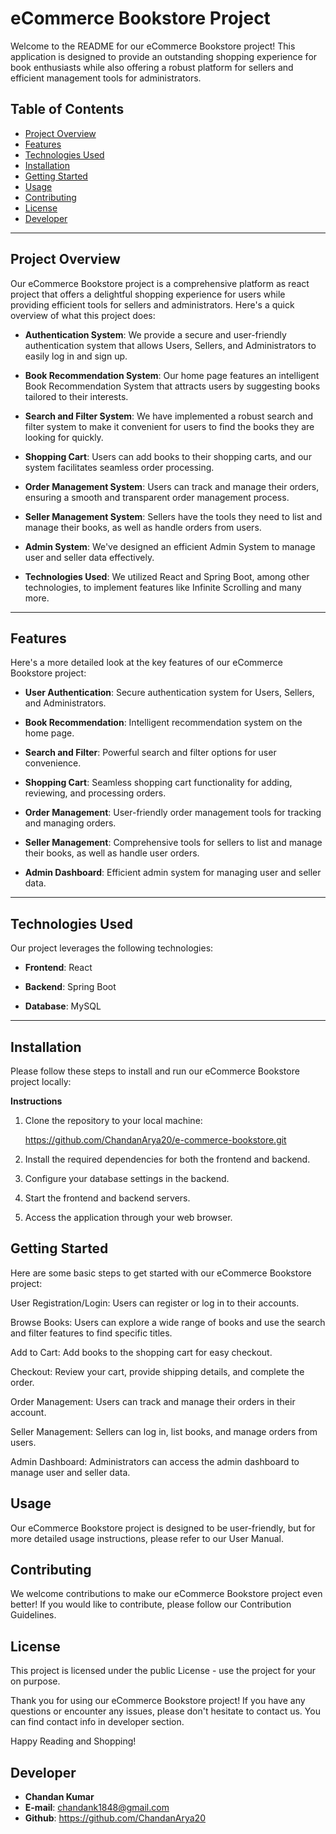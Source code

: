 # eCommerce Bookstore Project

Welcome to the README for our eCommerce Bookstore project! This application is designed to provide an outstanding shopping experience for book enthusiasts while also offering a robust platform for sellers and efficient management tools for administrators.

## Table of Contents
- [Project Overview](#project-overview)
- [Features](#features)
- [Technologies Used](#technologies-used)
- [Installation](#installation)
- [Getting Started](#getting-started)
- [Usage](#usage)
- [Contributing](#contributing)
- [License](#license)
- [Developer](#Developer)

---

## Project Overview

Our eCommerce Bookstore project is a comprehensive platform as react project that offers a delightful shopping experience for users while providing efficient tools for sellers and administrators. Here's a quick overview of what this project does:

- **Authentication System**: We provide a secure and user-friendly authentication system that allows Users, Sellers, and Administrators to easily log in and sign up.

- **Book Recommendation System**: Our home page features an intelligent Book Recommendation System that attracts users by suggesting books tailored to their interests.

- **Search and Filter System**: We have implemented a robust search and filter system to make it convenient for users to find the books they are looking for quickly.

- **Shopping Cart**: Users can add books to their shopping carts, and our system facilitates seamless order processing.

- **Order Management System**: Users can track and manage their orders, ensuring a smooth and transparent order management process.

- **Seller Management System**: Sellers have the tools they need to list and manage their books, as well as handle orders from users.

- **Admin System**: We've designed an efficient Admin System to manage user and seller data effectively.

- **Technologies Used**: We utilized React and Spring Boot, among other technologies, to implement features like Infinite Scrolling and many more.

---

## Features

Here's a more detailed look at the key features of our eCommerce Bookstore project:

- **User Authentication**: Secure authentication system for Users, Sellers, and Administrators.

- **Book Recommendation**: Intelligent recommendation system on the home page.

- **Search and Filter**: Powerful search and filter options for user convenience.

- **Shopping Cart**: Seamless shopping cart functionality for adding, reviewing, and processing orders.

- **Order Management**: User-friendly order management tools for tracking and managing orders.

- **Seller Management**: Comprehensive tools for sellers to list and manage their books, as well as handle user orders.

- **Admin Dashboard**: Efficient admin system for managing user and seller data.

---

## Technologies Used

Our project leverages the following technologies:

- **Frontend**: React

- **Backend**: Spring Boot

- **Database**: MySQL


---

## Installation

Please follow these steps to install and run our eCommerce Bookstore project locally:

**Instructions**

1. Clone the repository to your local machine:

      https://github.com/ChandanArya20/e-commerce-bookstore.git

2. Install the required dependencies for both the frontend and backend.

3. Configure your database settings in the backend.

4. Start the frontend and backend servers.

5. Access the application through your web browser.

## Getting Started
Here are some basic steps to get started with our eCommerce Bookstore project:

User Registration/Login: Users can register or log in to their accounts.

Browse Books: Users can explore a wide range of books and use the search and filter features to find specific titles.

Add to Cart: Add books to the shopping cart for easy checkout.

Checkout: Review your cart, provide shipping details, and complete the order.

Order Management: Users can track and manage their orders in their account.

Seller Management: Sellers can log in, list books, and manage orders from users.

Admin Dashboard: Administrators can access the admin dashboard to manage user and seller data.

## Usage
Our eCommerce Bookstore project is designed to be user-friendly, but for more detailed usage instructions, please refer to our User Manual.

## Contributing
We welcome contributions to make our eCommerce Bookstore project even better! If you would like to contribute, please follow our Contribution Guidelines.

## License
This project is licensed under the public License - use the project for your on purpose.

Thank you for using our eCommerce Bookstore project! If you have any questions or encounter any issues, please don't hesitate to contact us. You can find contact info in developer section.

Happy Reading and Shopping!

## Developer 
- **Chandan Kumar**
- **E-mail**: chandank1848@gmail.com
- **Github**: https://github.com/ChandanArya20




